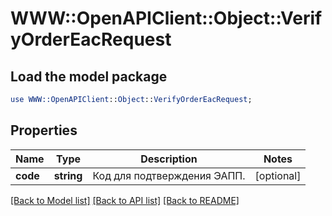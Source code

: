# WWW::OpenAPIClient::Object::VerifyOrderEacRequest

## Load the model package
```perl
use WWW::OpenAPIClient::Object::VerifyOrderEacRequest;
```

## Properties
Name | Type | Description | Notes
------------ | ------------- | ------------- | -------------
**code** | **string** | Код для подтверждения ЭАПП. | [optional] 

[[Back to Model list]](../README.md#documentation-for-models) [[Back to API list]](../README.md#documentation-for-api-endpoints) [[Back to README]](../README.md)


